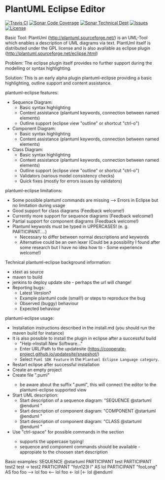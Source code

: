 # PlantUML Eclipse Editor

[![Travis CI](https://img.shields.io/travis/Cooperate-Project/plantuml-eclipse-xtext.svg)](https://travis-ci.org/Cooperate-Project/plantuml-eclipse-xtext)
[![Sonar Code Coverage](https://img.shields.io/sonar/https/mammutbaum36.fzi.de/sonar/plantuml.eclipse:plantuml.eclipse.main/coverage.svg)](https://mammutbaum36.fzi.de/sonar/drilldown/measures?id=plantuml.eclipse%3Aplantuml.eclipse.main&metric=uncovered_lines&highlight=coverage)
[![Sonar Technical Dept](https://img.shields.io/sonar/https/mammutbaum36.fzi.de/sonar/plantuml.eclipse:plantuml.eclipse.main/tech_debt.svg)](https://mammutbaum36.fzi.de/sonar/overview/debt?id=plantuml.eclipse%3Aplantuml.eclipse.main)
[![Issues](https://img.shields.io/github/issues/Cooperate-Project/plantuml-eclipse-xtext.svg)](https://github.com/Cooperate-Project/plantuml-eclipse-xtext/issues)
[![License](https://img.shields.io/badge/license-Apache%202-blue.svg)](https://raw.githubusercontent.com/Cooperate-Project/plantuml-eclipse-xtext/master/LICENSE)

Basic Tool:
PlantUml (http://plantuml.sourceforge.net/) is an UML-Tool which enables a description of UML diagrams via text.
PlantUml itself is distributed under the GPL license and is also available as eclipse plugin (http://plantuml.sourceforge.net/eclipse.html)


Problem:
The eclipse plugin itself provides no further support during the modelling or syntax highlighting.


Solution:
This is an early alpha plugin plantuml-eclipse providing a basic highlighting, outline support and content assistance.


plantuml-eclipse features:
* Sequence Diagram:
  - Basic syntax highlighting
  - Content assistance (plantuml keywords, connection between named elements)
  - Outline support (eclipse view "outline" or shortcut "ctrl-o")
* Component Diagram:
  - Basic syntax highlighting
  - Content assistance (plantuml keywords, connection between named elements)
* Class Diagram:
  - Basic syntax highlighting
  - Content assistance (plantuml keywords, connection between named elements)
  - Outline support (eclipse view "outline" or shortcut "ctrl-o")
  - Validators (various model consistency checks)
  - Quick fixes (mostly for errors issues by validators)


plantuml-eclipse limitations:
* Some possible plantuml commands are missing --> Errors in Eclipse but no limitation during usage
* Good support for class diagrams (Feedback welcome!)
* Currently more support for sequence diagrams (Feedback welcome!)
* Partial support for component diagrams (Feedback welcome!)
* Plantuml keywords must be typed in UPPERCASES! (e. g. PARTICIPANT....)
  - Necessary to differ between normal descriptions and keywords
  - Alternative could be an own lexer (Could be a possibility I found after some research but I have no idea how to - Some experience welcome!)


Technical plantuml-eclipse background information:
* xtext as source
* maven to build
* jenkins to deploy update site - perhaps the url will change!
* Reporting bugs:
  - Latest Version?
  - Example plantuml code (small!) or steps to reproduce the bug
  - Observed (buggy) behaviour
  - Expected behaviour
 

plantuml-eclipse usage:
* Installation instructions described in the install.md (you should run the maven build for instance)
* It is also possible to install the plugin in eclipse after a successful build  
  - "Help->Install New Software..." 
  - Enter URL/Path to the updatesite (https://cooperate-project.github.io/updatesite/snapshot/)
  - Select `Puml SDK Feature` in the `Plantuml Eclipse Language category`.
* Restart eclipse after successful installation
* Create an empty project
* Create file "<filename>.puml"
  - be aware about the suffix ".puml", this will connect the editor to the plantuml-eclipse supported view
* Start UML description:
  - Start description of a sequence diagram:
    "SEQUENCE
     @startuml
     <plantuml code>
     @enduml
    "
  - Start description of component diagram:
    "COMPONENT
     @startuml
     <plantuml code>
     @enduml
    "
  - Start description of component diagram:
    "CLASS
     @startuml
     <plantuml code>
     @enduml
    "
* Use "ctrl-space" for possible commands in the <plantuml code> section
  - supports the uppercase typing!
  - sequence and component commands should be available - appropiate to the choosen start description


Basic examples:
SEQUENCE
@startuml
PARTICIPANT test
PARTICIPANT test2
test -> test2
PARTICIPANT "fo\n123l l" AS lol
PARTICIPANT "fooLong" AS foo
foo --> lol
foo <-- lol
foo <- lol
[<- lol
@enduml
